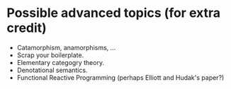Possible advanced topics (for extra credit)
===========================================

* Catamorphism, anamorphisms, ...
* Scrap your boilerplate.
* Elementary categogry theory.
* Denotational semantics.
* Functional Reactive Programming (perhaps Elliott and Hudak's paper?)
